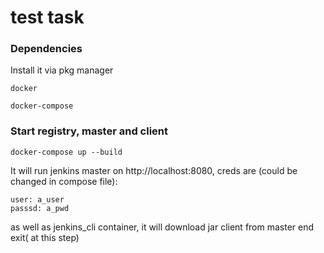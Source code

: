 # test task


### Dependencies
Install it via pkg manager

    docker

    docker-compose

### Start registry, master and client

    docker-compose up --build

It will run jenkins master on http://localhost:8080, creds are (could be changed in compose file):

    user: a_user
    passsd: a_pwd

as well as jenkins_cli container, it will download jar client from master end exit( at this step)